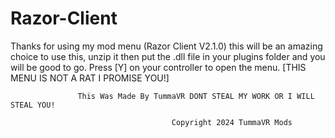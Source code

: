 # Razor-Client
Thanks for using my mod menu (Razor Client V2.1.0) this will be an amazing choice to use this, unzip it then put the .dll file in your plugins folder and you will be good to go. Press [Y] on your controller to open the menu. [THIS MENU IS NOT A RAT I PROMISE YOU!]


				   This Was Made By TummaVR DONT STEAL MY WORK OR I WILL STEAL YOU! 

						                Copyright 2024 TummaVR Mods
